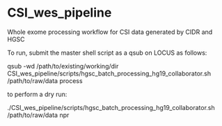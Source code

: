 # CSI_wes_pipeline
Whole exome processing workflow for CSI data generated by CIDR and HGSC

To run, submit the master shell script as a qsub on LOCUS as follows:

qsub -wd /path/to/existing/working/dir CSI_wes_pipeline/scripts/hgsc_batch_processing_hg19_collaborator.sh /path/to/raw/data process

to perform a dry run:

./CSI_wes_pipeline/scripts/hgsc_batch_processing_hg19_collaborator.sh /path/to/raw/data npr
